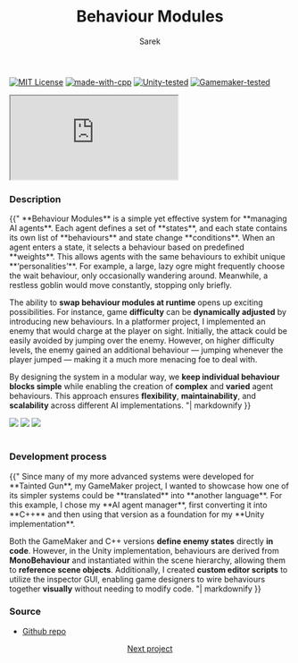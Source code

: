 ﻿---
title: Behaviour Modules
author: Sarek
layout: page
---
[![MIT License](https://img.shields.io/badge/License-MIT-green.svg)](LICENSE)
[![made-with-cpp](https://img.shields.io/badge/C%2B%2B17-green?style=flat&label=Made%20with)](https://learn.microsoft.com/en-us/cpp/cpp/welcome-back-to-cpp-modern-cpp)
[![Unity-tested](https://img.shields.io/badge/Made%20with-Unity%20-%23000000.svg?&logo=unity)](https://unity.com)
[![Gamemaker-tested](https://img.shields.io/badge/GameMaker-orange?style=flat&logo=gamemaker&label=Made%20with)](https://gamemaker.io)

<iframe src="https://www.youtube.com/embed/t8RM2XKsNJE?si=jzgxTqzDQPRjHGed" allow="autoplay; encrypted-media; fullscreen;"></iframe>
<br>

### Description
<div class="blockText"> {{"
**Behaviour Modules** is a simple yet effective system for **managing AI agents**. Each agent defines a set of **states**, and each
state contains its own list of **behaviours** and state change **conditions**. When an agent enters a state, it selects a
behaviour based on predefined **weights**. This allows agents with the same behaviours to exhibit unique **‘personalities’**.
For example, a large, lazy ogre might frequently choose the wait behaviour, only occasionally wandering around.
Meanwhile, a restless goblin would move constantly, stopping only briefly.

The ability to **swap behaviour modules at runtime** opens up exciting possibilities. For instance, game **difficulty** can be
**dynamically adjusted** by introducing new behaviours. In a platformer project, I implemented an enemy that would charge
at the player on sight. Initially, the attack could be easily avoided by jumping over the enemy. However, on higher
difficulty levels, the enemy gained an additional behaviour — jumping whenever the player jumped — making it a much more
menacing foe to deal with.

By designing the system in a modular way, we **keep individual behaviour blocks simple** while enabling the creation of
**complex** and **varied** agent behaviours. This approach ensures **flexibility**, **maintainability**, and **scalability** across
different AI implementations.
"| markdownify }} </div>

<div class="screenshots">
    <img src="../../../assets/images/behaviour modules/screenshot1.png">
    <img src="../../../assets/images/behaviour modules/screenshot2.png">
    <img src="../../../assets/images/behaviour modules/screenshot3.png">
</div>
<br>

### Development process
<div class="blockText"> {{"
Since many of my more advanced systems were developed for **Tainted Gun**, my GameMaker project, I wanted to showcase how
one of its simpler systems could be **translated** into **another language**. For this example, I chose my **AI agent manager**,
first converting it into **C++** and then using that version as a foundation for my **Unity implementation**.

Both the GameMaker and C++ versions **define enemy states** directly **in code**. However, in the Unity implementation,
behaviours are derived from **MonoBehaviour** and instantiated within the scene hierarchy, allowing them to **reference
scene objects**. Additionally, I created **custom editor scripts** to utilize the inspector GUI, enabling game designers
to wire behaviours together **visually** without needing to modify code.
"| markdownify }} </div>

### Source
* [Github repo](https://github.com/sareklambert/behaviourModules)

<div style="text-align: center;">
<a href="../../../2025/01/05/verlet-integration.html" class="button scrolly">Next project</a>
</div>
